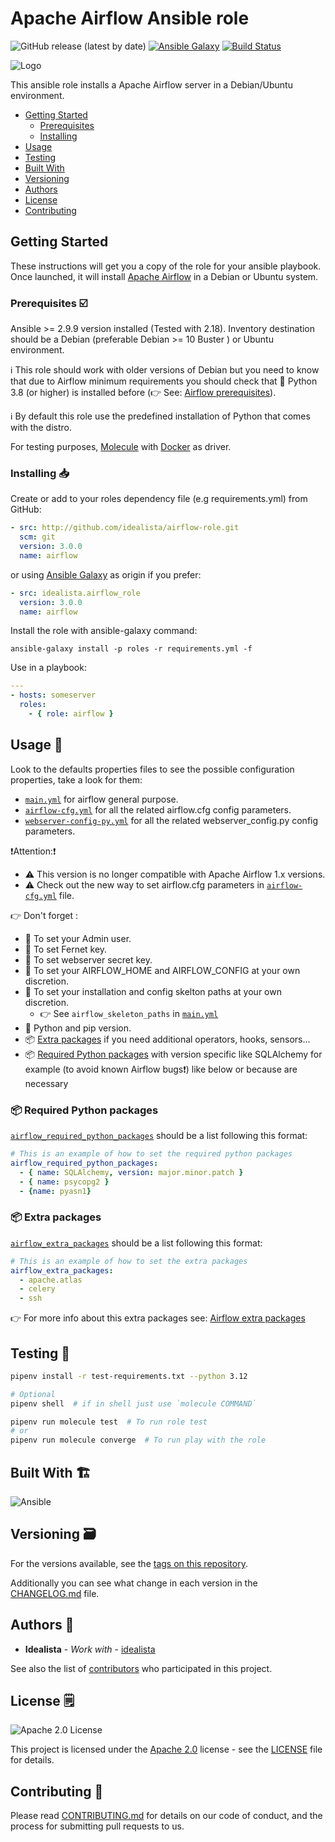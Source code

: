# Apache Airflow Ansible role

![GitHub release (latest by date)](https://img.shields.io/github/v/release/idealista/airflow-role?color=%23B62682) [![Ansible Galaxy](https://img.shields.io/badge/galaxy-idealista.clickhouse_role-B62682.svg)](https://galaxy.ansible.com/idealista/clickhouse_role) [![Build Status](https://travis-ci.org/idealista/airflow-role.png)](https://travis-ci.org/idealista/airflow-role)

![Logo](https://raw.githubusercontent.com/idealista/airflow-role/master/logo.gif)

This ansible role installs a Apache Airflow server in a Debian/Ubuntu environment.

- [Getting Started](#getting-started)
  - [Prerequisites](#prerequisites-ballot_box_with_check)
  - [Installing](#installing-inbox_tray )
- [Usage](#usage-runner)
- [Testing](#testing-test_tube)
- [Built With](#built-with-building_construction)
- [Versioning](#versioning-card_file_box)
- [Authors](#authors-superhero)
- [License](#license-spiral_notepad)
- [Contributing](#contributing-construction_worker)

## Getting Started

These instructions will get you a copy of the role for your ansible playbook. Once launched, it will install [Apache Airflow](https://airflow.apache.org/) in a Debian or Ubuntu system.

### Prerequisites :ballot_box_with_check:

Ansible >= 2.9.9 version installed (Tested with 2.18).
Inventory destination should be a Debian (preferable Debian >= 10 Buster ) or Ubuntu environment.

ℹ️ This role should work with older versions of Debian but you need to know that due to Airflow minimum requirements you should check that 🐍 Python 3.8 (or higher) is installed before (👉 See: [Airflow prerequisites](https://airflow.apache.org/docs/apache-airflow/stable/installation/prerequisites.html)).

ℹ️ By default this role use the predefined installation of Python that comes with the distro.

For testing purposes, [Molecule](https://molecule.readthedocs.io/) with [Docker](https://www.docker.com/) as driver.

### Installing :inbox_tray:

Create or add to your roles dependency file (e.g requirements.yml) from GitHub:

```yml
- src: http://github.com/idealista/airflow-role.git
  scm: git
  version: 3.0.0
  name: airflow
```

or using [Ansible Galaxy](https://galaxy.ansible.com/idealista/airflow-role/) as origin if you prefer:

```yml
- src: idealista.airflow_role
  version: 3.0.0
  name: airflow
```

Install the role with ansible-galaxy command:

```shell
ansible-galaxy install -p roles -r requirements.yml -f
```

Use in a playbook:

```yml
---
- hosts: someserver
  roles:
    - { role: airflow }
```

## Usage :runner:

Look to the defaults properties files to see the possible configuration properties, take a look for them:

- [`main.yml`](./defaults/main/main.yml) for airflow general purpose.
- [`airflow-cfg.yml`](./defaults/main/airflow-cfg.yml) for all the related airflow.cfg config parameters.
- [`webserver-config-py.yml`](./defaults/main/webserver-config-py.yml) for all the related webserver_config.py config parameters.

❗Attention:❗

- ⚠️ This version is no longer compatible with Apache Airflow 1.x versions.
- ⚠️ Check out the new way to set airflow.cfg parameters in [`airflow-cfg.yml`](./defaults/main/airflow-cfg.yml) file.

👉 Don't forget :

- 🦸 To set your Admin user.
- 🔑 To set Fernet key.
- 🔑 To set webserver secret key.
- 📝 To set your AIRFLOW_HOME and AIRFLOW_CONFIG at your own discretion.
- 📝 To set your installation and config skelton paths at your own discretion.
  - 👉 See `airflow_skeleton_paths` in [`main.yml`](./defaults/main/main.yml)
- 🐍 Python and pip version.
- 📦 [Extra packages](#package-Extra-packages) if you need additional operators, hooks, sensors...
- 📦 [Required Python packages](#package-Required-Python-packages) with version specific like SQLAlchemy for example (to avoid known Airflow bugs❗️) like below or because are necessary

### :package: Required Python packages

[`airflow_required_python_packages`](./defaults/main/main.yml) should be a list following this format:

```yml
# This is an example of how to set the required python packages
airflow_required_python_packages:
  - { name: SQLAlchemy, version: major.minor.patch }
  - { name: psycopg2 }
  - {name: pyasn1}
```

### :package: Extra packages

[`airflow_extra_packages`](./defaults/main/main.yml) should be a list following this format:

```yml
# This is an example of how to set the extra packages
airflow_extra_packages:
  - apache.atlas
  - celery
  - ssh
```

👉 For more info about this extra packages see: [Airflow extra packages](https://airflow.apache.org/docs/apache-airflow/stable/extra-packages-ref.html)

## Testing :test_tube:

```bash
pipenv install -r test-requirements.txt --python 3.12

# Optional
pipenv shell  # if in shell just use `molecule COMMAND`

pipenv run molecule test  # To run role test
# or
pipenv run molecule converge  # To run play with the role
```

## Built With :building_construction:

![Ansible](https://img.shields.io/badge/ansible-2.18.2-green.svg)

## Versioning :card_file_box:

For the versions available, see the [tags on this repository](https://github.com/idealista/airflow-role/tags).

Additionally you can see what change in each version in the [CHANGELOG.md](CHANGELOG.md) file.

## Authors :superhero:

- **Idealista** - *Work with* - [idealista](https://github.com/idealista)

See also the list of [contributors](https://github.com/idealista/airflow-role/contributors) who participated in this project.

## License :spiral_notepad:

![Apache 2.0 License](https://img.shields.io/hexpm/l/plug.svg)

This project is licensed under the [Apache 2.0](https://www.apache.org/licenses/LICENSE-2.0) license - see the [LICENSE](LICENSE) file for details.

## Contributing :construction_worker:

Please read [CONTRIBUTING.md](CONTRIBUTING.md) for details on our code of conduct, and the process for submitting pull requests to us.
